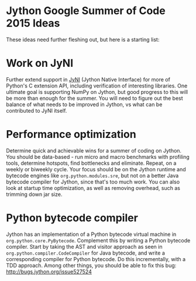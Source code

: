 # Jython Google Summer of Code 2015 Ideas

These ideas need further fleshing out, but here is a starting list:

# Work on JyNI

Further extend support in [JyNI](http://jyni.org/) (Jython Native
Interface) for more of Python's C extension API, including
verification of interesting libraries. One ultimate goal is supporting
NumPy on Jython, but good progress to this will be more than enough
for the summer. You will need to figure out the best balance of what
needs to be improved in Jython, vs what can be contributed to JyNI
itself.

# Performance optimization

Determine quick and achievable wins for a summer of coding on
Jython. You should be data-based - run micro and macro benchmarks with
profiling tools, determine hotspots, find bottlenecks and
eliminate. Repeat, on a weekly or biweekly cycle. Your focus should be
on the Jython runtime and bytecode engines like
`org.python.modules.sre`, but not on a better Java bytecode compiler
for Jython, since that's too much work. You can also look at startup
time optimization, as well as removing overhead, such as trimming down
jar size.

# Python bytecode compiler

Jython has an implementation of a Python bytecode virtual machine in
`org.python.core.PyBytecode`. Complement this by writing a Python
bytecode compiler. Start by taking the AST and visitor approach as
seen in `org.python.compiler.CodeCompiler` for Java bytecode, and
write a corresponding compiler for Python bytecode. Do this
incrementally, with a TDD approach. Among other things, you should be
able to fix this bug: http://bugs.jython.org/issue527524

